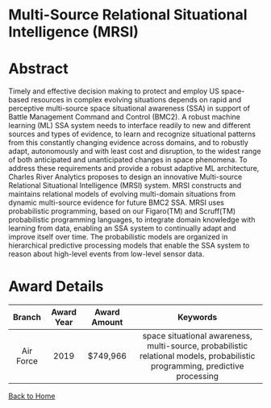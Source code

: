 
Multi-Source Relational Situational Intelligence (MRSI)
=======================================================

# Abstract


Timely and effective decision making to protect and employ US space-based resources in complex evolving situations depends on rapid and perceptive multi-source space situational awareness (SSA) in support of Battle Management Command and Control (BMC2). A robust machine learning (ML) SSA system needs to interface readily to new and different sources and types of evidence, to learn and recognize situational patterns from this constantly changing evidence across domains, and to robustly adapt, autonomously and with least cost and disruption, to the widest range of both anticipated and unanticipated changes in space phenomena. To address these requirements and provide a robust adaptive ML architecture, Charles River Analytics proposes to design an innovative Multi-source Relational Situational Intelligence (MRSI) system. MRSI constructs and maintains relational models of evolving multi-domain situations from dynamic multi-source evidence for future BMC2 SSA. MRSI uses probabilistic programming, based on our Figaro(TM) and Scruff(TM) probabilistic programming languages, to integrate domain knowledge with learning from data, enabling an SSA system to continually adapt and improve itself over time. The probabilistic models are organized in hierarchical predictive processing models that enable the SSA system to reason about high-level events from low-level sensor data.  

# Award Details

|Branch|Award Year|Award Amount|Keywords|
| :---: | :---: | :---: | :---: |
|Air Force|2019|$749,966|space situational awareness, multi-source, probabilistic relational models, probabilistic programming, predictive processing|
  
  


[Back to Home](https://github.com/chrischow/dod_sbir_awards#1422)